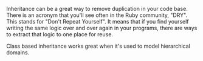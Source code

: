 Inheritance can be a great way to remove duplication in your code base. There is an acronym that you'll see often in the Ruby community, "DRY". This stands for "Don't Repeat Yourself". It means that if you find yourself writing the same logic over and over again in your programs, there are ways to extract that logic to one place for reuse.

Class based inheritance works great when it's used to model hierarchical domains.